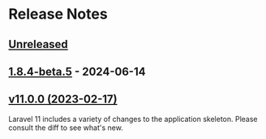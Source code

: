 # Release Notes

## [Unreleased](https://github.com/laravel/laravel/compare/1.8.4-beta.5...main)

## [1.8.4-beta.5](https://github.com/laravel/laravel/compare/v11.0.0...1.8.4-beta.5) - 2024-06-14

## [v11.0.0 (2023-02-17)](https://github.com/laravel/laravel/compare/v10.3.2...v11.0.0)

Laravel 11 includes a variety of changes to the application skeleton. Please consult the diff to see what's new.
